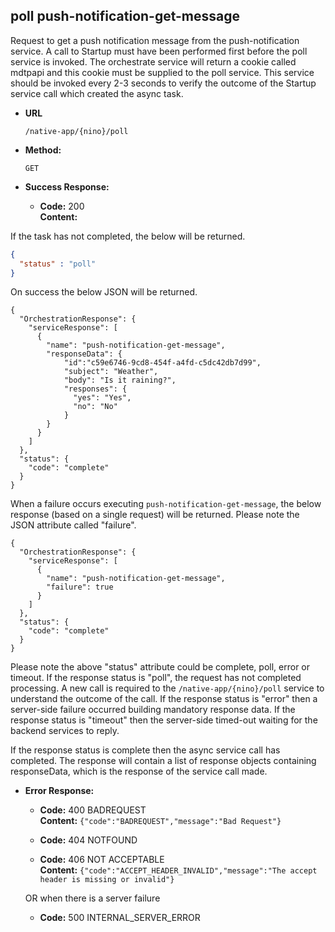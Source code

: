 poll push-notification-get-message
----
  Request to get a push notification message from the push-notification service. A call to Startup must have been performed first before the poll service is invoked. The orchestrate service will return a cookie called mdtpapi and this cookie must be supplied to the poll service. This service should be invoked every 2-3 seconds to verify the outcome of the Startup service call which created the async task.
  
* **URL**

  `/native-app/{nino}/poll`

* **Method:**
  
  `GET`

* **Success Response:**

  * **Code:** 200 <br />
    **Content:** 

If the task has not completed, the below will be returned. 
```json
{
  "status" : "poll"
}
```

On success the below JSON will be returned.

```
{
  "OrchestrationResponse": {
    "serviceResponse": [
      {
        "name": "push-notification-get-message",
        "responseData": {
            "id":"c59e6746-9cd8-454f-a4fd-c5dc42db7d99",
            "subject": "Weather",
            "body": "Is it raining?",
            "responses": {
              "yes": "Yes",
              "no": "No"
            }
        }
      }
    ]
  },
  "status": {
    "code": "complete"
  }
}
```

When a failure occurs executing `push-notification-get-message`, the below response (based on a single request) will be returned. Please note the JSON attribute called "failure".

```
{
  "OrchestrationResponse": {
    "serviceResponse": [
      {
        "name": "push-notification-get-message",
        "failure": true
      }
    ]
  },
  "status": {
    "code": "complete"
  }
}
```

Please note the above "status" attribute could be complete, poll, error or timeout.
If the response status is "poll", the request has not completed processing. A new call is required to the `/native-app/{nino}/poll` service to understand the outcome of the call.
If the response status is "error" then a server-side failure occurred building mandatory response data.
If the response status is "timeout" then the server-side timed-out waiting for the backend services to reply.

If the response status is complete then the async service call has completed. The response will contain a list of response objects containing responseData, which is the response of the service call made.


* **Error Response:**

  * **Code:** 400 BADREQUEST <br />
    **Content:** `{"code":"BADREQUEST","message":"Bad Request"}`

  * **Code:** 404 NOTFOUND <br/>

  * **Code:** 406 NOT ACCEPTABLE <br />
    **Content:** `{"code":"ACCEPT_HEADER_INVALID","message":"The accept header is missing or invalid"}`

  OR when there is a server failure

  * **Code:** 500 INTERNAL_SERVER_ERROR <br/>



